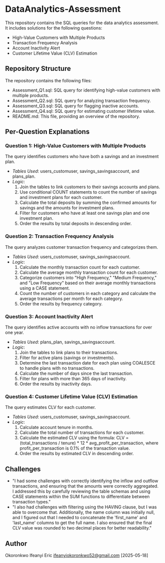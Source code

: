# DataAnalytics-Assessment

This repository contains the SQL queries for the data analytics assessment.  It includes solutions for the following questions:

* High-Value Customers with Multiple Products
* Transaction Frequency Analysis
* Account Inactivity Alert
* Customer Lifetime Value (CLV) Estimation

##   Repository Structure

The repository contains the following files:

* Assessment_Q1.sql: SQL query for identifying high-value customers with multiple products.
* Assessment_Q2.sql: SQL query for analyzing transaction frequency.
* Assessment_Q3.sql: SQL query for flagging inactive accounts.
* Assessment_Q4.sql: SQL query for estimating customer lifetime value.
* README.md: This file, providing an overview of the repository.

##   Per-Question Explanations

###   Question 1: High-Value Customers with Multiple Products

The query identifies customers who have both a savings and an investment plan.

* *Tables Used*: users_customuser, savings_savingsaccount, and plans_plan.
* *Logic*:
    1.  Join the tables to link customers to their savings accounts and plans.
    2.  Use conditional COUNT statements to count the number of savings and investment plans for each customer.
    3.  Calculate the total deposits by summing the confirmed amounts for savings and the amounts for investment plans.
    4.  Filter for customers who have at least one savings plan and one investment plan.
    5.  Order the results by total deposits in descending order.

###   Question 2: Transaction Frequency Analysis

The query analyzes customer transaction frequency and categorizes them.

* *Tables Used*: users_customuser, savings_savingsaccount.
* *Logic*:
    1.  Calculate the monthly transaction count for each customer.
    2.  Calculate the average monthly transaction count for each customer.
    3.  Categorize customers into "High Frequency," "Medium Frequency," and "Low Frequency" based on their average monthly transactions using a CASE statement.
    4.  Count the number of customers in each category and calculate the average transactions per month for each category.
    5.  Order the results by frequency category.

###   Question 3: Account Inactivity Alert

The query identifies active accounts with no inflow transactions for over one year.

* *Tables Used*: plans_plan, savings_savingsaccount.
* *Logic*:
    1.  Join the tables to link plans to their transactions.
    2.  Filter for active plans (savings or investments).
    3.  Determine the last transaction date for each plan using COALESCE to handle plans with no transactions.
    4.  Calculate the number of days since the last transaction.
    5.  Filter for plans with more than 365 days of inactivity.
    6.  Order the results by inactivity days.

###   Question 4: Customer Lifetime Value (CLV) Estimation

The query estimates CLV for each customer.

* *Tables Used*: users_customuser, savings_savingsaccount.
* *Logic*:
    1.  Calculate account tenure in months.
    2.  Calculate the total number of transactions for each customer.
    3.  Calculate the estimated CLV using the formula:  CLV = (total_transactions / tenure) \* 12 \* avg_profit_per_transaction, where profit_per_transaction is 0.1% of the transaction value.
    4.  Order the results by estimated CLV in descending order.

##   Challenges

* "I had some challenges with correctly identifying the inflow and outflow transactions, and ensuring that the amounts were correctly aggregated. I addressed this by carefully reviewing the table schemas and using CASE statements within the SUM functions to differentiate between transaction types."
* "I also had challenges with filtering using the HAVING clause, but I was able to overcome that. Additionally, the name column was initially null, and I figured out that I needed to concatenate the 'first_name' and 'last_name' columns to get the full name. I also ensured that the final CLV value was rounded to two decimal places for better readability."

##   Author

Okoronkwo Ifeanyi Eric
ifeanyiokoronkwo52@gmail.com
[2025-05-18]
